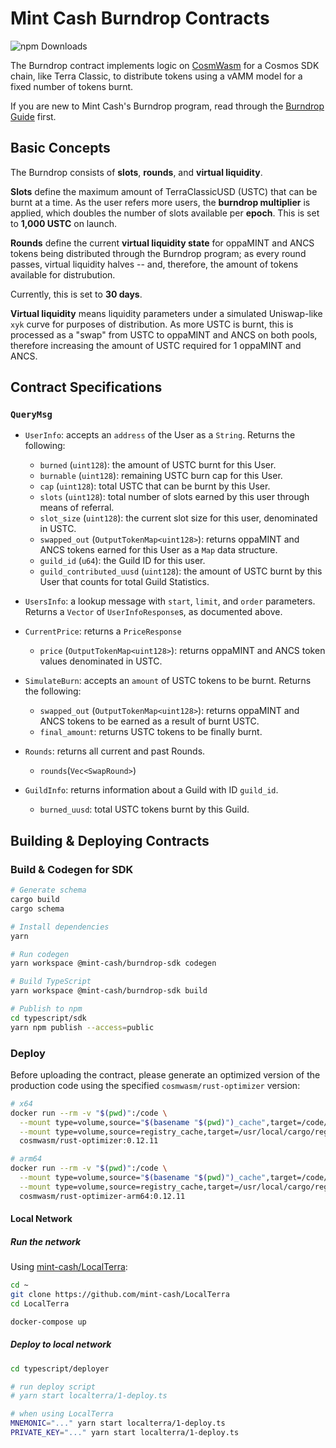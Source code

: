 # Mint Cash Burndrop Contracts

![npm Downloads](https://img.shields.io/npm/dt/%40mint-cash%2Fburndrop-sdk)

The Burndrop contract implements logic on [CosmWasm](https://cosmwasm.com) for a Cosmos SDK chain, like Terra Classic, to distribute tokens using a vAMM model for a fixed number of tokens burnt.

If you are new to Mint Cash's Burndrop program, read through the [Burndrop Guide](https://burndrop-docs.mintca.sh/) first.

## Basic Concepts

The Burndrop consists of **slots**, **rounds**, and **virtual liquidity**.

**Slots** define the maximum amount of TerraClassicUSD (USTC) that can be burnt at a time. As the user refers more users, the **burndrop multiplier** is applied, which doubles the number of slots available per **epoch**. This is set to **1,000 USTC** on launch.

**Rounds** define the current **virtual liquidity state** for oppaMINT and ANCS tokens being distributed through the Burndrop program; as every round passes, virtual liquidity halves -- and, therefore, the amount of tokens available for distrubution.

Currently, this is set to **30 days**.

**Virtual liquidity** means liquidity parameters under a simulated Uniswap-like `xyk` curve for purposes of distribution. As more USTC is burnt, this is processed as a "swap" from USTC to oppaMINT and ANCS on both pools, therefore increasing the amount of USTC required for 1 oppaMINT and ANCS.

## Contract Specifications

### `QueryMsg`

- `UserInfo`: accepts an `address` of the User as a `String`. Returns the following:

  - `burned` (`uint128`): the amount of USTC burnt for this User.
  - `burnable` (`uint128`): remaining USTC burn cap for this User.
  - `cap` (`uint128`): total USTC that can be burnt by this User.
  - `slots` (`uint128`): total number of slots earned by this user through means of referral.
  - `slot_size` (`uint128`): the current slot size for this user, denominated in USTC.
  - `swapped_out` (`OutputTokenMap<uint128>`): returns oppaMINT and ANCS tokens earned for this User as a `Map` data structure.
  - `guild_id` (`u64`): the Guild ID for this user.
  - `guild_contributed_uusd` (`uint128`): the amount of USTC burnt by this User that counts for total Guild Statistics.

- `UsersInfo`: a lookup message with `start`, `limit`, and `order` parameters. Returns a `Vector` of `UserInfoResponse`s, as documented above.

- `CurrentPrice`: returns a `PriceResponse`

  - `price` (`OutputTokenMap<uint128>`): returns oppaMINT and ANCS token values denominated in USTC.

- `SimulateBurn`: accepts an `amount` of USTC tokens to be burnt. Returns the following:

  - `swapped_out` (`OutputTokenMap<uint128>`): returns oppaMINT and ANCS tokens to be earned as a result of burnt USTC.
  - `final_amount`: returns USTC tokens to be finally burnt.

- `Rounds`: returns all current and past Rounds.

  - `rounds`(`Vec<SwapRound>`)

- `GuildInfo`: returns information about a Guild with ID `guild_id`.
  - `burned_uusd`: total USTC tokens burnt by this Guild.

<!-- initiatives here -->

## Building & Deploying Contracts

### Build & Codegen for SDK

```bash
# Generate schema
cargo build
cargo schema

# Install dependencies
yarn

# Run codegen
yarn workspace @mint-cash/burndrop-sdk codegen

# Build TypeScript
yarn workspace @mint-cash/burndrop-sdk build

# Publish to npm
cd typescript/sdk
yarn npm publish --access=public
```

### Deploy

Before uploading the contract, please generate an optimized version of the production code using the specified `cosmwasm/rust-optimizer` version:

```bash
# x64
docker run --rm -v "$(pwd)":/code \
  --mount type=volume,source="$(basename "$(pwd)")_cache",target=/code/target \
  --mount type=volume,source=registry_cache,target=/usr/local/cargo/registry \
  cosmwasm/rust-optimizer:0.12.11

# arm64
docker run --rm -v "$(pwd)":/code \
  --mount type=volume,source="$(basename "$(pwd)")_cache",target=/code/target \
  --mount type=volume,source=registry_cache,target=/usr/local/cargo/registry \
  cosmwasm/rust-optimizer-arm64:0.12.11
```

#### Local Network

##### Run the network

Using [mint-cash/LocalTerra](https://github.com/mint-cash/LocalTerra):

```bash
cd ~
git clone https://github.com/mint-cash/LocalTerra
cd LocalTerra

docker-compose up
```

##### Deploy to local network

```bash
cd typescript/deployer

# run deploy script
# yarn start localterra/1-deploy.ts

# when using LocalTerra
MNEMONIC="..." yarn start localterra/1-deploy.ts
PRIVATE_KEY="..." yarn start localterra/1-deploy.ts
```
